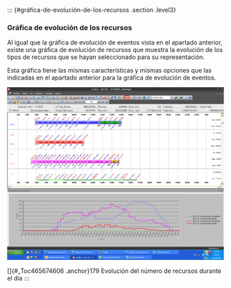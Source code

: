 ::: {#gráfica-de-evolución-de-los-recursos .section .level3}
### Gráfica de evolución de los recursos

Al igual que la gráfica de evolución de eventos vista en el apartado
anterior, existe una gráfica de evolución de recursos que muestra la
evolución de los tipos de recursos que se hayan seleccionado para su
representación.

Esta gráfica tiene las mismas características y mismas opciones que las
indicadas en el apartado anterior para la gráfica de evolución de
eventos.

![](../media/file274.png)

[]{#_Toc465674606 .anchor}179 Evolución del número de recursos durante
el día
:::
